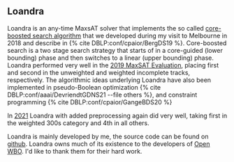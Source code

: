 ## Loandra

Loandra is an any-time MaxsAT solver that implements the so called [core-boosted search algorithm](https://www.cs.helsinki.fi/u/jezberg/papers/CPAIOR2019_Berg_Demirovic_Stuckey.pdf) that we developed during my visit to Melbourne in 2018 and describe in {% cite DBLP:conf/cpaior/BergDS19 %}.
Core-boosted search is a two stage search strategy that starts of in a core-guided (lower bounding) phase and then switches to a linear (upper bounding) phase. Loandra performed very well in the [2019 MaxSAT Evaluation](https://maxsat-evaluations.github.io/2019/rankings.html), placing first and second in the unweighted and weighted incomplete tracks, respectively. The algorithmic ideas underlying Loandra have also been implemented in pseudo-Boolean optimization {% cite DBLP:conf/aaai/DevriendtGDNS21 --file others %}, and constraint programming {% cite DBLP:conf/cpaior/GangeBDS20 %}

In [2021](https://maxsat-evaluations.github.io/2021/rankings.html) Loandra with added preprocessing again did very well, taking first in the weighted 300s category and 4th in all others.

Loandra is mainly developed by me, the source code can be found on [github](https://github.com/jezberg/loandra). Loandra owns much of its existence to the developers of [Open WBO](https://sat.inesc-id.pt/open-wbo/). I'd like to thank them for their hard work.
